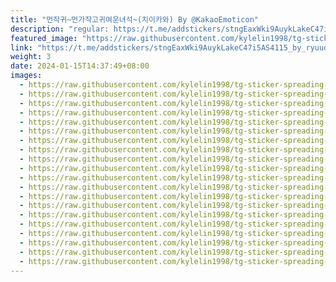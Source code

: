 ```yaml
---
title: "먼작귀~먼가작고귀여운녀석~(치이카와) By @KakaoEmoticon"
description: "regular: https://t.me/addstickers/stngEaxWki9AuykLakeC47i5AS4115_by_ryuudan_bot"
featured_image: "https://raw.githubusercontent.com/kylelin1998/tg-sticker-spreading-worldwide-images/main/img/715dd0f1-d1fd-4d42-92e5-39e4cc56b777.jpg"
link: "https://t.me/addstickers/stngEaxWki9AuykLakeC47i5AS4115_by_ryuudan_bot"
weight: 3
date: 2024-01-15T14:37:49+08:00
images:
  - https://raw.githubusercontent.com/kylelin1998/tg-sticker-spreading-worldwide-images/main/img/715dd0f1-d1fd-4d42-92e5-39e4cc56b777.jpg
  - https://raw.githubusercontent.com/kylelin1998/tg-sticker-spreading-worldwide-images/main/img/d3ba26a4-ead4-485b-ab0f-0eae26ac4355.jpg
  - https://raw.githubusercontent.com/kylelin1998/tg-sticker-spreading-worldwide-images/main/img/706db35d-22dc-4d9d-8c2a-0b707133f6f2.jpg
  - https://raw.githubusercontent.com/kylelin1998/tg-sticker-spreading-worldwide-images/main/img/272b1cc3-e210-47f4-a875-9bd51eb53595.jpg
  - https://raw.githubusercontent.com/kylelin1998/tg-sticker-spreading-worldwide-images/main/img/db18c94d-50fb-4c66-8322-4c6ecc77352d.jpg
  - https://raw.githubusercontent.com/kylelin1998/tg-sticker-spreading-worldwide-images/main/img/b7b99ee0-b78a-43cb-a91a-8d07ea1c1217.jpg
  - https://raw.githubusercontent.com/kylelin1998/tg-sticker-spreading-worldwide-images/main/img/7ce1c2da-8512-4496-b9ac-4b05a6d90b0d.jpg
  - https://raw.githubusercontent.com/kylelin1998/tg-sticker-spreading-worldwide-images/main/img/94a6bd52-3276-467a-b150-325533c02b8a.jpg
  - https://raw.githubusercontent.com/kylelin1998/tg-sticker-spreading-worldwide-images/main/img/60827d48-caf4-414e-8dfa-0d8ade797c36.jpg
  - https://raw.githubusercontent.com/kylelin1998/tg-sticker-spreading-worldwide-images/main/img/060e79ca-d5f2-40f9-937e-c1cc3f39f8c1.jpg
  - https://raw.githubusercontent.com/kylelin1998/tg-sticker-spreading-worldwide-images/main/img/bb9edbb4-e212-44f5-9f11-0fa398e1a5ef.jpg
  - https://raw.githubusercontent.com/kylelin1998/tg-sticker-spreading-worldwide-images/main/img/801f58cd-7afd-4af7-8cb2-626b098b8b61.jpg
  - https://raw.githubusercontent.com/kylelin1998/tg-sticker-spreading-worldwide-images/main/img/fbd550f3-2ab2-4535-b40f-37c6f7c9a297.jpg
  - https://raw.githubusercontent.com/kylelin1998/tg-sticker-spreading-worldwide-images/main/img/d6bccef9-a398-41cb-b389-2c75b266e1b6.jpg
  - https://raw.githubusercontent.com/kylelin1998/tg-sticker-spreading-worldwide-images/main/img/1a0371ef-d756-4748-af3f-ee4fb53373f9.jpg
  - https://raw.githubusercontent.com/kylelin1998/tg-sticker-spreading-worldwide-images/main/img/f73d6177-e01f-45df-ae32-9756b8b20514.jpg
  - https://raw.githubusercontent.com/kylelin1998/tg-sticker-spreading-worldwide-images/main/img/a69ac302-08f9-4ae1-8e23-8c3084e49aee.jpg
  - https://raw.githubusercontent.com/kylelin1998/tg-sticker-spreading-worldwide-images/main/img/d1cb88bf-a611-4d9b-b0d6-1039ed087b60.jpg
  - https://raw.githubusercontent.com/kylelin1998/tg-sticker-spreading-worldwide-images/main/img/512512f6-0df6-4e72-9df2-7970138af135.jpg
  - https://raw.githubusercontent.com/kylelin1998/tg-sticker-spreading-worldwide-images/main/img/a71288f3-1e15-4d4d-920d-ad4e3c105d29.jpg
---
```

